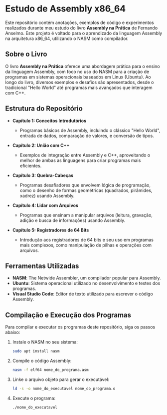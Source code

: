 # Estudo de Assembly x86_64

Este repositório contém anotações, exemplos de código e experimentos realizados durante meu estudo do livro **Assembly na Prática** de Fernando Anselmo. Este projeto é voltado para o aprendizado da linguagem Assembly na arquitetura x86_64, utilizando o NASM como compilador.

## Sobre o Livro

O livro **Assembly na Prática** oferece uma abordagem prática para o ensino da linguagem Assembly, com foco no uso do NASM para a criação de programas em sistemas operacionais baseados em Linux (Ubuntu). Ao longo do livro, diversos exemplos e desafios são apresentados, desde o tradicional "Hello World" até programas mais avançados que interagem com C++.

## Estrutura do Repositório

- **Capítulo 1: Conceitos Introdutórios**
  - Programas básicos de Assembly, incluindo o clássico "Hello World", entrada de dados, comparação de valores, e conversão de tipos.
  
- **Capítulo 2: União com C++**
  - Exemplos de integração entre Assembly e C++, aproveitando o melhor de ambas as linguagens para criar programas mais eficientes.
  
- **Capítulo 3: Quebra-Cabeças**
  - Programas desafiadores que envolvem lógica de programação, como o desenho de formas geométricas (quadrados, pirâmides, xadrez) usando Assembly.

- **Capítulo 4: Lidar com Arquivos**
  - Programas que ensinam a manipular arquivos (leitura, gravação, adição e busca de informações) usando Assembly.

- **Capítulo 5: Registradores de 64 Bits**
  - Introdução aos registradores de 64 bits e seu uso em programas mais complexos, como manipulação de pilhas e operações com arquivos.

## Ferramentas Utilizadas

- **NASM**: The Netwide Assembler, um compilador popular para Assembly.
- **Ubuntu**: Sistema operacional utilizado no desenvolvimento e testes dos programas.
- **Visual Studio Code**: Editor de texto utilizado para escrever o código Assembly.
  
## Compilação e Execução dos Programas

Para compilar e executar os programas deste repositório, siga os passos abaixo:

1. Instale o NASM no seu sistema:
   ```bash
   sudo apt install nasm
   ```
2. Compile o código Assembly:
   ```bash
   nasm -f elf64 nome_do_programa.asm
   ```
3. Linke o arquivo objeto para gerar o executável:
   ```bash
   ld -s -o nome_do_executavel nome_do_programa.o
   ```
5. Execute o programa:
   ```bash
   ./nome_do_executavel
   ```
